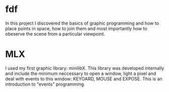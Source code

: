 # fdf
In this project I discovered the basics of graphic programming and how to place points in space, how to join them and most importantly how to obeserve the scene from a particular viewpoint.

# MLX
I used my first graphic library: minilibX. This library was developed internally and include the minimum neccessary to open a window, light a pixel and deal with events to this window: KEYOARD, MOUSE and EXPOSE. This is an introduction to "events" programming.
